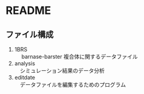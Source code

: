 # README

## ファイル構成

1. 1BRS  
   　 barnase-barster 複合体に関するデータファイル
2. analysis  
   　シミュレーション結果のデータ分析
3. editdate  
   　データファイルを編集するためのプログラム
